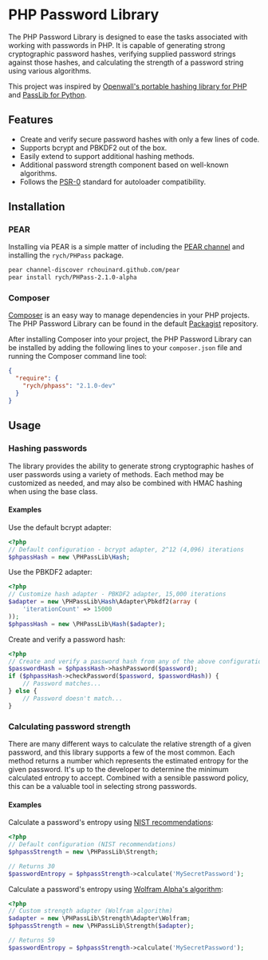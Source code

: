 PHP Password Library
====================

The PHP Password Library is designed to ease the tasks associated with working with passwords in PHP. It is capable of generating strong cryptographic password hashes, verifying supplied password strings against those hashes, and calculating the strength of a password string using various algorithms.

This project was inspired by [Openwall's portable hashing library for PHP](http://openwall.com/phpass/) and [PassLib for Python](http://packages.python.org/passlib/).

Features
--------

 * Create and verify secure password hashes with only a few lines of code.
 * Supports bcrypt and PBKDF2 out of the box.
 * Easily extend to support additional hashing methods.
 * Additional password strength component based on well-known algorithms.
 * Follows the [PSR-0](https://github.com/php-fig/fig-standards/blob/master/accepted/PSR-0.md) standard for autoloader compatibility.

Installation
------------

### PEAR

Installing via PEAR is a simple matter of including the [PEAR channel](http://rchouinard.github.com/pear/) and installing the `rych/PHPass` package.

```bash
pear channel-discover rchouinard.github.com/pear
pear install rych/PHPass-2.1.0-alpha
```

### Composer

[Composer](http://getcomposer.org/) is an easy way to manage dependencies in your PHP projects. The PHP Password Library can be found in the default [Packagist](http://packagist.org/) repository.

After installing Composer into your project, the PHP Password Library can be installed by adding the following lines to your `composer.json` file and running the Composer command line tool:

```json
{
  "require": {
    "rych/phpass": "2.1.0-dev"
  }
}
```

Usage
-----

### Hashing passwords

The library provides the ability to generate strong cryptographic hashes of user passwords using a variety of methods. Each method may be customized as needed, and may also be combined with HMAC hashing when using the base class.

#### Examples

Use the default bcrypt adapter:

```php
<?php
// Default configuration - bcrypt adapter, 2^12 (4,096) iterations
$phpassHash = new \PHPassLib\Hash;
```

Use the PBKDF2 adapter:

```php
<?php
// Customize hash adapter - PBKDF2 adapter, 15,000 iterations
$adapter = new \PHPassLib\Hash\Adapter\Pbkdf2(array (
    'iterationCount' => 15000
));
$phpassHash = new \PHPassLib\Hash($adapter);
```

Create and verify a password hash:

```php
<?php
// Create and verify a password hash from any of the above configurations
$passwordHash = $phpassHash->hashPassword($password);
if ($phpassHash->checkPassword($password, $passwordHash)) {
    // Password matches...
} else {
    // Password doesn't match...
}
```

### Calculating password strength

There are many different ways to calculate the relative strength of a given password, and this library supports a few of the most common. Each method returns a number which represents the estimated entropy for the given password. It's up to the developer to determine the minimum calculated entropy to accept. Combined with a sensible password policy, this can be a valuable tool in selecting strong passwords.

#### Examples

Calculate a password's entropy using [NIST recommendations](http://en.wikipedia.org/wiki/Password_strength#NIST_Special_Publication_800-63):

```php
<?php
// Default configuration (NIST recommendations)
$phpassStrength = new \PHPassLib\Strength;

// Returns 30
$passwordEntropy = $phpassStrength->calculate('MySecretPassword');
```

Calculate a password's entropy using [Wolfram Alpha's algorithm](http://www.wolframalpha.com/input/?i=password+strength+for+qwerty2345#):

```php
<?php
// Custom strength adapter (Wolfram algorithm)
$adapter = new \PHPassLib\Strength\Adapter\Wolfram;
$phpassStrength = new \PHPassLib\Strength($adapter);

// Returns 59
$passwordEntropy = $phpassStrength->calculate('MySecretPassword');
```
